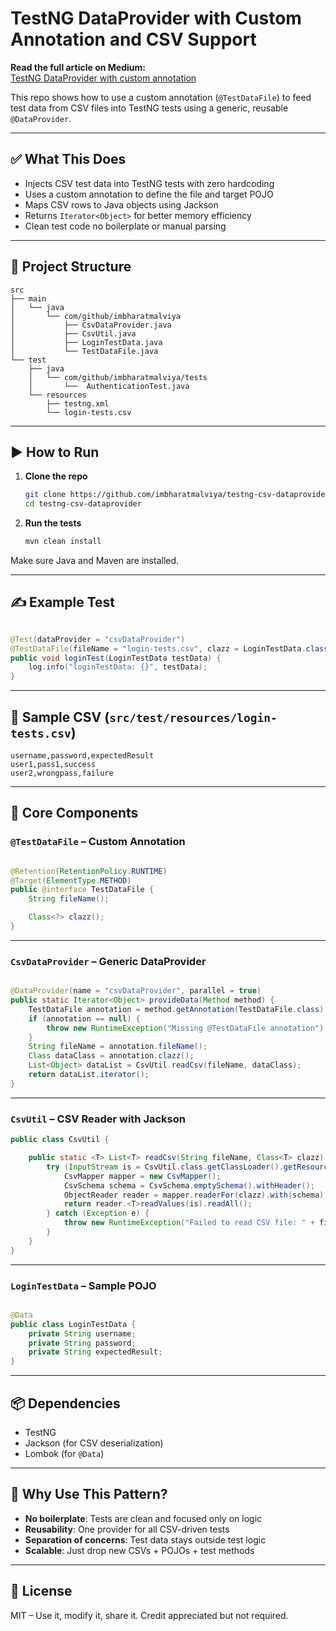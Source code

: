 # TestNG DataProvider with Custom Annotation and CSV Support

**Read the full article on Medium:**  
[TestNG DataProvider with custom annotation](https://medium.com/p/5dc1e4109fb6)

This repo shows how to use a custom annotation (`@TestDataFile`) to feed test data from CSV files into TestNG tests
using a generic, reusable `@DataProvider`.

---

## ✅ What This Does

- Injects CSV test data into TestNG tests with zero hardcoding
- Uses a custom annotation to define the file and target POJO
- Maps CSV rows to Java objects using Jackson
- Returns `Iterator<Object>` for better memory efficiency
- Clean test code no boilerplate or manual parsing

---

## 📂 Project Structure

```
src
├── main
│   └── java
│       └── com/github/imbharatmalviya
│           ├── CsvDataProvider.java
│           ├── CsvUtil.java
│           ├── LoginTestData.java
│           └── TestDataFile.java
└── test
    ├── java
    │   └── com/github/imbharatmalviya/tests
    │       └──  AuthenticationTest.java
    └── resources
        ├── testng.xml
        └── login-tests.csv
```

---

## ▶️ How to Run

1. **Clone the repo**

   ```bash
   git clone https://github.com/imbharatmalviya/testng-csv-dataprovider.git
   cd testng-csv-dataprovider
   ```

2. **Run the tests**

   ```bash
   mvn clean install
   ```

Make sure Java and Maven are installed.

---

## ✍️ Example Test

```java

@Test(dataProvider = "csvDataProvider")
@TestDataFile(fileName = "login-tests.csv", clazz = LoginTestData.class)
public void loginTest(LoginTestData testData) {
    log.info("loginTestData: {}", testData);
}
```

---

## 📄 Sample CSV (`src/test/resources/login-tests.csv`)

```
username,password,expectedResult
user1,pass1,success
user2,wrongpass,failure
```

---

## 🔧 Core Components

### `@TestDataFile` – Custom Annotation

```java

@Retention(RetentionPolicy.RUNTIME)
@Target(ElementType.METHOD)
public @interface TestDataFile {
    String fileName();

    Class<?> clazz();
}
```

---

### `CsvDataProvider` – Generic DataProvider

```java

@DataProvider(name = "csvDataProvider", parallel = true)
public static Iterator<Object> provideData(Method method) {
    TestDataFile annotation = method.getAnnotation(TestDataFile.class);
    if (annotation == null) {
        throw new RuntimeException("Missing @TestDataFile annotation");
    }
    String fileName = annotation.fileName();
    Class dataClass = annotation.clazz();
    List<Object> dataList = CsvUtil.readCsv(fileName, dataClass);
    return dataList.iterator();
}
```

---

### `CsvUtil` – CSV Reader with Jackson

```java
public class CsvUtil {

    public static <T> List<T> readCsv(String fileName, Class<T> clazz) {
        try (InputStream is = CsvUtil.class.getClassLoader().getResourceAsStream(fileName)) {
            CsvMapper mapper = new CsvMapper();
            CsvSchema schema = CsvSchema.emptySchema().withHeader();
            ObjectReader reader = mapper.readerFor(clazz).with(schema);
            return reader.<T>readValues(is).readAll();
        } catch (Exception e) {
            throw new RuntimeException("Failed to read CSV file: " + fileName, e);
        }
    }
}
```

---

### `LoginTestData` – Sample POJO

```java

@Data
public class LoginTestData {
    private String username;
    private String password;
    private String expectedResult;
}
```

---

## 📦 Dependencies

- TestNG
- Jackson (for CSV deserialization)
- Lombok (for `@Data`)

---

## 🧠 Why Use This Pattern?

- **No boilerplate**: Tests are clean and focused only on logic
- **Reusability**: One provider for all CSV-driven tests
- **Separation of concerns**: Test data stays outside test logic
- **Scalable**: Just drop new CSVs + POJOs + test methods

---

## 📜 License

MIT – Use it, modify it, share it. Credit appreciated but not required.